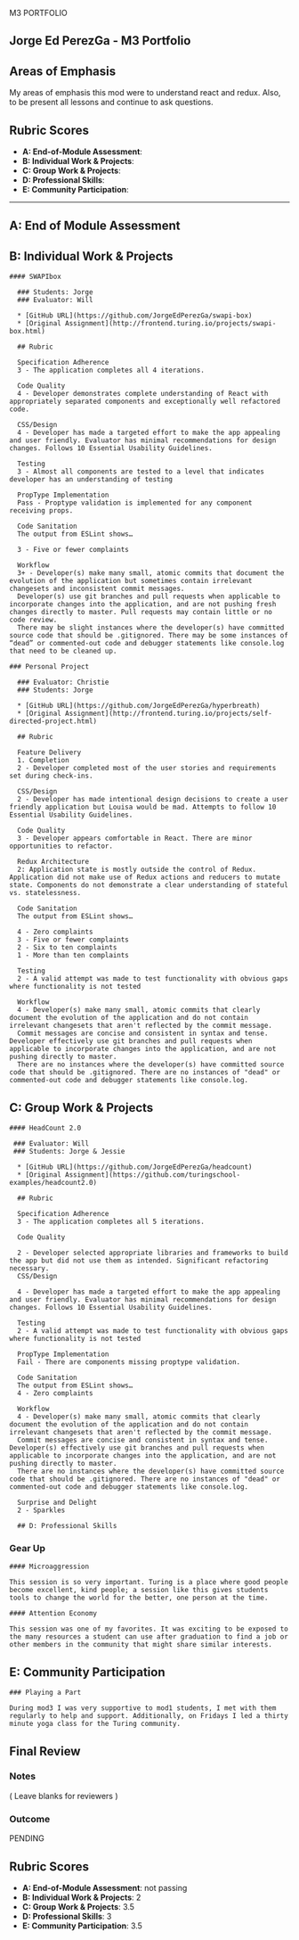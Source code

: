 M3 PORTFOLIO
 
  ## Jorge Ed PerezGa - M3 Portfolio
  
  ## Areas of Emphasis
  
   My areas of emphasis this mod were to understand react and redux. 
   Also, to be present all lessons and continue to ask questions.
  
  ## Rubric Scores
  
  * **A: End-of-Module Assessment**: 
  * **B: Individual Work & Projects**: 
  * **C: Group Work & Projects**: 
  * **D: Professional Skills**: 
  * **E: Community Participation**: 
  
  -----------------------
  
  ## A: End of Module Assessment
  
  ## B: Individual Work & Projects
 
    #### SWAPIbox

      ### Students: Jorge
      ### Evaluator: Will

      * [GitHub URL](https://github.com/JorgeEdPerezGa/swapi-box)
      * [Original Assignment](http://frontend.turing.io/projects/swapi-box.html)

      ## Rubric

      Specification Adherence
      3 - The application completes all 4 iterations.

      Code Quality
      4 - Developer demonstrates complete understanding of React with appropriately separated components and exceptionally well refactored code.

      CSS/Design
      4 - Developer has made a targeted effort to make the app appealing and user friendly. Evaluator has minimal recommendations for design changes. Follows 10 Essential Usability Guidelines.

      Testing
      3 - Almost all components are tested to a level that indicates developer has an understanding of testing

      PropType Implementation
      Pass - Proptype validation is implemented for any component receiving props.

      Code Sanitation
      The output from ESLint shows…

      3 - Five or fewer complaints

      Workflow
      3+ - Developer(s) make many small, atomic commits that document the evolution of the application but sometimes contain irrelevant changesets and inconsistent commit messages. 
      Developer(s) use git branches and pull requests when applicable to incorporate changes into the application, and are not pushing fresh changes directly to master. Pull requests may contain little or no code review. 
      There may be slight instances where the developer(s) have committed source code that should be .gitignored. There may be some instances of “dead” or commented-out code and debugger statements like console.log that need to be cleaned up.
 
    ### Personal Project

      ### Evaluator: Christie
      ### Students: Jorge

      * [GitHub URL](https://github.com/JorgeEdPerezGa/hyperbreath)
      * [Original Assignment](http://frontend.turing.io/projects/self-directed-project.html)
      
      ## Rubric

      Feature Delivery
      1. Completion
      2 - Developer completed most of the user stories and requirements set during check-ins.

      CSS/Design
      2 - Developer has made intentional design decisions to create a user friendly application but Louisa would be mad. Attempts to follow 10 Essential Usability Guidelines.

      Code Quality
      3 - Developer appears comfortable in React. There are minor opportunities to refactor.

      Redux Architecture
      2: Application state is mostly outside the control of Redux. Application did not make use of Redux actions and reducers to mutate state. Components do not demonstrate a clear understanding of stateful vs. statelessness.

      Code Sanitation
      The output from ESLint shows…

      4 - Zero complaints
      3 - Five or fewer complaints
      2 - Six to ten complaints
      1 - More than ten complaints

      Testing
      2 - A valid attempt was made to test functionality with obvious gaps where functionality is not tested

      Workflow
      4 - Developer(s) make many small, atomic commits that clearly document the evolution of the application and do not contain irrelevant changesets that aren't reflected by the commit message. 
      Commit messages are concise and consistent in syntax and tense. Developer effectively use git branches and pull requests when applicable to incorporate changes into the application, and are not pushing directly to master. 
      There are no instances where the developer(s) have committed source code that should be .gitignored. There are no instances of "dead" or commented-out code and debugger statements like console.log. 
 
  ## C: Group Work & Projects

    #### HeadCount 2.0

     ### Evaluator: Will
     ### Students: Jorge & Jessie

      * [GitHub URL](https://github.com/JorgeEdPerezGa/headcount)
      * [Original Assignment](https://github.com/turingschool-examples/headcount2.0)

      ## Rubric

      Specification Adherence
      3 - The application completes all 5 iterations.

      Code Quality

      2 - Developer selected appropriate libraries and frameworks to build the app but did not use them as intended. Significant refactoring necessary.
      CSS/Design

      4 - Developer has made a targeted effort to make the app appealing and user friendly. Evaluator has minimal recommendations for design changes. Follows 10 Essential Usability Guidelines.

      Testing
      2 - A valid attempt was made to test functionality with obvious gaps where functionality is not tested

      PropType Implementation
      Fail - There are components missing proptype validation.

      Code Sanitation
      The output from ESLint shows…
      4 - Zero complaints

      Workflow
      4 - Developer(s) make many small, atomic commits that clearly document the evolution of the application and do not contain irrelevant changesets that aren't reflected by the commit message. 
      Commit messages are concise and consistent in syntax and tense. Developer(s) effectively use git branches and pull requests when applicable to incorporate changes into the application, and are not pushing directly to master. 
      There are no instances where the developer(s) have committed source code that should be .gitignored. There are no instances of "dead" or commented-out code and debugger statements like console.log.

      Surprise and Delight
      2 - Sparkles
      
      ## D: Professional Skills

  ### Gear Up
  
    #### Microaggression
    
    This session is so very important. Turing is a place where good people become excellent, kind people; a session like this gives students tools to change the world for the better, one person at the time.
 
    #### Attention Economy
    
    This session was one of my favorites. It was exciting to be exposed to the many resources a student can use after graduation to find a job or other members in the community that might share similar interests.
 
  ## E: Community Participation
  
    ### Playing a Part
 
    During mod3 I was very supportive to mod1 students, I met with them regularly to help and support. Additionally, on Fridays I led a thirty minute yoga class for the Turing community. 
  
  ## Final Review
  
  ### Notes
  
  ( Leave blanks for reviewers )
  
  ### Outcome

  PENDING
  
  ## Rubric Scores

  * **A: End-of-Module Assessment**: not passing
  * **B: Individual Work & Projects**: 2
  * **C: Group Work & Projects**: 3.5 
  * **D: Professional Skills**: 3
  * **E: Community Participation**: 3.5
